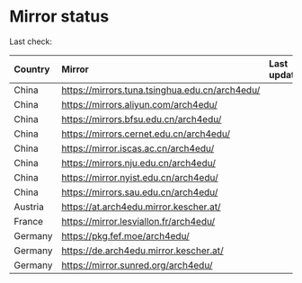 <script src="./time.js"></script>
# Mirror status
Last check: <script type="text/javascript">localize(1743943327.90131);</script>

|Country|Mirror|Last update|
|:------|:-----|:----------|
|China|https://mirrors.tuna.tsinghua.edu.cn/arch4edu/|<script type="text/javascript">localize(1743921745);</script>|
|China|https://mirrors.aliyun.com/arch4edu/|<script type="text/javascript">localize(1743921745);</script>|
|China|https://mirrors.bfsu.edu.cn/arch4edu/|<script type="text/javascript">localize(1743921745);</script>|
|China|https://mirrors.cernet.edu.cn/arch4edu/|<script type="text/javascript">localize(1743921745);</script>|
|China|https://mirror.iscas.ac.cn/arch4edu/|<script type="text/javascript">localize(1743921745);</script>|
|China|https://mirrors.nju.edu.cn/arch4edu/|<script type="text/javascript">localize(1743835367);</script>|
|China|https://mirror.nyist.edu.cn/arch4edu/|<script type="text/javascript">localize(1743878400);</script>|
|China|https://mirrors.sau.edu.cn/arch4edu/|<script type="text/javascript">localize(1731653531);</script>|
|Austria|https://at.arch4edu.mirror.kescher.at/|<script type="text/javascript">localize(1743921745);</script>|
|France|https://mirror.lesviallon.fr/arch4edu/|<script type="text/javascript">localize(1743878400);</script>|
|Germany|https://pkg.fef.moe/arch4edu/|<script type="text/javascript">localize(1743921745);</script>|
|Germany|https://de.arch4edu.mirror.kescher.at/|<script type="text/javascript">localize(1743921745);</script>|
|Germany|https://mirror.sunred.org/arch4edu/|<script type="text/javascript">localize(1743921745);</script>|

<script src="./tablefilter/tablefilter.js"></script>
<script src="./table.js"></script>